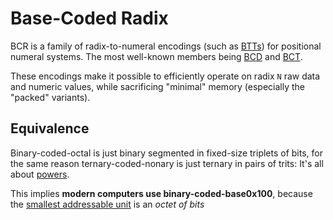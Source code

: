 # Base-Coded Radix
BCR is a family of radix-to-numeral encodings (such as [BTTs](https://en.wikipedia.org/wiki/Binary-to-text_encoding)) for positional numeral systems. The most well-known members being [BCD](https://en.wikipedia.org/wiki/Binary-coded_decimal) and [BCT](https://en.wikipedia.org/wiki/Ternary_numeral_system#Binary-coded_ternary).

These encodings make it possible to efficiently operate on radix `N` raw data and numeric values, while sacrificing "minimal" memory (especially the "packed" variants).

## Equivalence
Binary-coded-octal is just binary segmented in fixed-size triplets of bits, for the same reason ternary-coded-nonary is just ternary in pairs of trits: It's all about [powers](https://en.wikipedia.org/wiki/Exponentiation).

This implies **modern computers use binary-coded-base0x100**, because the [smallest addressable unit](https://en.wikipedia.org/wiki/Byte) is an _octet of bits_
